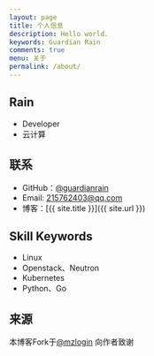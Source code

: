 ```yaml
---
layout: page
title: 个人信息
description: Hello world.
keywords: Guardian Rain
comments: true
menu: 关于
permalink: /about/
---
```


## Rain

* Developer
* 云计算

## 联系

* GitHub：[@guardianrain](https://github.com/GuardianRain)
* Email: 215762403@qq.com
* 博客：[{{ site.title }}]({{ site.url }})

## Skill Keywords

* Linux
* Openstack、Neutron
* Kubernetes
* Python、Go

## 来源
本博客Fork于[@mzlogin](https://github.com/mzlogin/mzlogin.github.io)
向作者致谢
